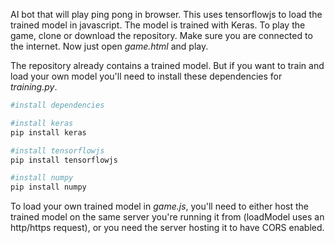 AI bot that will play ping pong in browser. This uses tensorflowjs to load the trained model in javascript. The model is trained with Keras. To play the game, clone or download the repository. Make sure you are connected to the internet. Now just open *game.html* and play. 

The repository already contains a trained model. But if you want to train and load your own model you'll need to install these dependencies for *training.py*.

```bash
#install dependencies

#install keras
pip install keras

#install tensorflowjs
pip install tensorflowjs

#install numpy
pip install numpy
```

To load your own trained model in *game.js*, you'll need to either host the trained model on the same server you're running it from (loadModel uses an http/https request), or you need the server hosting it to have CORS enabled.
